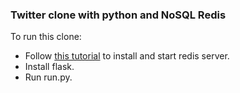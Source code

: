 <h3>Twitter clone with python and NoSQL Redis</h3>

<p>To run this clone:</p>

<ul> 
<li>Follow <a href="http://redis.io/topics/quickstart">this tutorial</a> to install and start redis server.</li>
<li>Install flask.</li>
<li>Run run.py.</li>
</ul>



